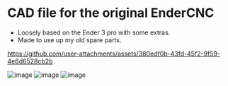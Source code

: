 # CAD file for the original EnderCNC
- Loosely based on the Ender 3 pro with some extras. 
- Made to use up my old spare parts.

https://github.com/user-attachments/assets/380edf0b-43fd-45f2-9f59-4e6d6528cb2b

![image](https://github.com/user-attachments/assets/6bdb34eb-ab5a-418d-a951-fcf554504f23)
![image](https://github.com/user-attachments/assets/2353bb5b-ba8a-4ca4-be2c-198315d48269)
![image](https://github.com/user-attachments/assets/d5d9554e-6653-4928-9eaf-500a0613edb0)





